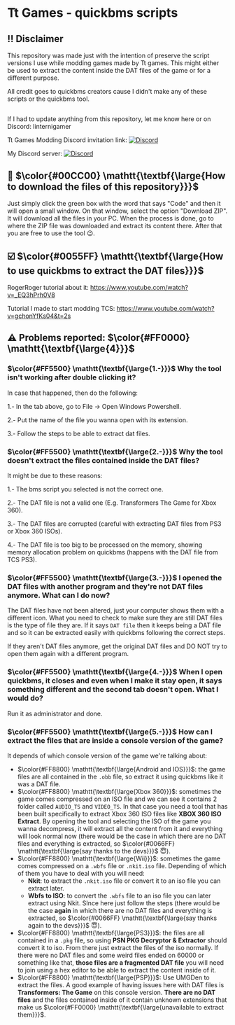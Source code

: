 # Tt Games - quickbms scripts

## :bangbang: Disclaimer
This repository was made just with the intention of preserve the script versions I use while modding games made by Tt games. This might either be used to extract the content inside the DAT files of the game or for a different purpose.

All credit goes to quickbms creators cause I didn't make any of these scripts or the quickbms tool.

##
If I had to update anything from this repository, let me know here or on Discord: linternigamer

Tt Games Modding Discord invitation link: [![Discord](https://img.shields.io/badge/Discord-Invite-7289DA.svg?logo=Discord&style=flat-square)](https://discord.gg/9gYXPka)

My Discord server: [![Discord](https://img.shields.io/badge/Discord-Invite-7289DA.svg?logo=Discord&style=flat-square)](https://discord.gg/RrvzDAC)

## :floppy_disk: $\color{#00CC00} \mathtt{\textbf{\large{How to download the files of this repository}}}$
Just simply click the green box with the word that says "Code" and then it will open a small window. On that window, select the option "Download ZIP". It will download all the files in your PC. When the process is done, go to where the ZIP file was downloaded and extract its content there. After that you are free to use the tool 😉.

## :ballot_box_with_check: $\color{#0055FF} \mathtt{\textbf{\large{How to use quickbms to extract the DAT files}}}$
RogerRoger tutorial about it: https://www.youtube.com/watch?v=_EQ3hPrh0V8

Tutorial I made to start modding TCS: https://www.youtube.com/watch?v=gchonYfKs04&t=2s

## :warning: Problems reported: $\color{#FF0000} \mathtt{\textbf{\large{4}}}$
### $\color{#FF5500} \mathtt{\textbf{\large{1.-}}}$ Why the tool isn't working after double clicking it?
In case that happened, then do the following:

1.- In the tab above, go to File -> Open Windows Powershell.

2.- Put the name of the file you wanna open with its extension.

3.- Follow the steps to be able to extract dat files.

### $\color{#FF5500} \mathtt{\textbf{\large{2.-}}}$ Why the tool doesn't extract the files contained inside the DAT files?
It might be due to these reasons:

1.- The bms script you selected is not the correct one.

2.- The DAT file is not a valid one (E.g. Transformers The Game for Xbox 360).

3.- The DAT files are corrupted (careful with extracting DAT files from PS3 or Xbox 360 ISOs).

4.- The DAT file is too big to be processed on the memory, showing memory allocation problem on quickbms (happens with the DAT file from TCS PS3).

### $\color{#FF5500} \mathtt{\textbf{\large{3.-}}}$ I opened the DAT files with another program and they're not DAT files anymore. What can I do now?
The DAT files have not been altered, just your computer shows them with a different icon. What you need to check to make sure they are still DAT files is the type of file they are. If it says `DAT file` then it keeps being a DAT file and so it can be extracted easily with quickbms following the correct steps.

If they aren't DAT files anymore, get the original DAT files and DO NOT try to open them again with a different program.

### $\color{#FF5500} \mathtt{\textbf{\large{4.-}}}$ When I open quickbms, it closes and even when I make it stay open, it says something different and the second tab doesn't open. What I would do?
Run it as administrator and done.

### $\color{#FF5500} \mathtt{\textbf{\large{5.-}}}$ How can I extract the files that are inside a console version of the game?
It depends of which console version of the game we're talking about:
- $\color{#FF8800} \mathtt{\textbf{\large{Android and IOS}}}$: the game files are all contained in the `.obb` file, so extract it using quickbms like it was a DAT file.
- $\color{#FF8800} \mathtt{\textbf{\large{Xbox 360}}}$: sometimes the game comes compressed on an ISO file and we can see it contains 2 folder called `AUDIO_TS` and `VIDEO_TS`. In that case you need a tool that has been built specifically to extract Xbox 360 ISO files like **XBOX 360 ISO Extract**. By opening the tool and selecting the ISO of the game you wanna decompress, it will extract all the content from it and everything will look normal now (there would be the case in which there are no DAT files and everything is extracted, so $\color{#0066FF} \mathtt{\textbf{\large{say thanks to the devs}}}$ :innocent:).
- $\color{#FF8800} \mathtt{\textbf{\large{Wii}}}$: sometimes the game comes compressed on a `.wbfs` file or `.nkit.iso` file. Depending of which of them you have to deal with you will need:
  - **Nkit**: to extract the `.nkit.iso` file or convert it to an iso file you can extract later.
  - **Wbfs to ISO**: to convert the `.wbfs` file to an iso file you can later extract using Nkit.
  SInce here just follow the steps (there would be the case **again** in which there are no DAT files and everything is extracted, so $\color{#0066FF} \mathtt{\textbf{\large{say thanks again to the devs}}}$ :innocent:).
- $\color{#FF8800} \mathtt{\textbf{\large{PS3}}}$: the files are all contained in a `.pkg` file, so using **PSN PKG Decryptor & Extractor** should convert it to iso. From there just extract the files of the iso normally. If there were no DAT files and some weird files ended on 60000 or something like that, **those files are a fragmented DAT file** you will need to join using a hex editor to be able to extract the content inside of it.
- $\color{#FF8800} \mathtt{\textbf{\large{PSP}}}$: Use UMGDen to extract the files. A good example of having issues here with DAT files is **Transformers: The Game** on this console version. **There are no DAT files** and the files contained inside of it contain unknown extensions that make us $\color{#FF0000} \mathtt{\textbf{\large{unavailable to extract them}}}$.
